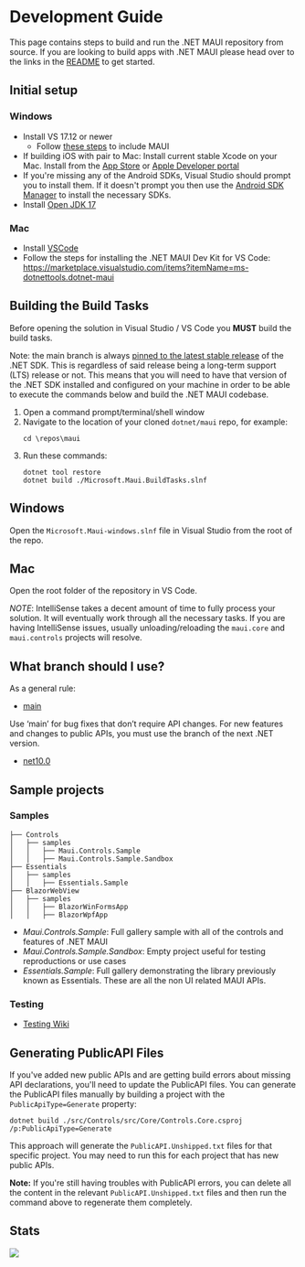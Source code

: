 # Development Guide

This page contains steps to build and run the .NET MAUI repository from source. If you are looking to build apps with .NET MAUI please head over to the links in the [README](https://github.com/dotnet/maui/blob/main/README.md) to get started.

## Initial setup

   ### Windows
   - Install VS 17.12 or newer
      - Follow [these steps](https://learn.microsoft.com/dotnet/maui/get-started/installation?tabs=vswin) to include MAUI
   - If building iOS with pair to Mac: Install current stable Xcode on your Mac. Install from the [App Store](https://apps.apple.com/us/app/xcode/id497799835?mt=12) or [Apple Developer portal](https://developer.apple.com/download/more/?name=Xcode)
   - If you're missing any of the Android SDKs, Visual Studio should prompt you to install them. If it doesn't prompt you then use the [Android SDK Manager](https://learn.microsoft.com/xamarin/android/get-started/installation/android-sdk) to install the necessary SDKs.
   - Install [Open JDK 17](https://learn.microsoft.com/en-us/java/openjdk/download#openjdk-17)

   ### Mac
   - Install [VSCode](https://code.visualstudio.com/download)
   - Follow the steps for installing the .NET MAUI Dev Kit for VS Code: https://marketplace.visualstudio.com/items?itemName=ms-dotnettools.dotnet-maui
      
## Building the Build Tasks
Before opening the solution in Visual Studio / VS Code you **MUST** build the build tasks.

Note: the main branch is always [pinned to the latest stable release](https://github.com/dotnet/maui/blob/main/global.json) of the .NET SDK. This is regardless of said release being a long-term support (LTS) release or not. This means that you will need to have that version of the .NET SDK installed and configured on your machine in order to be able to execute the commands below and build the .NET MAUI codebase.

1. Open a command prompt/terminal/shell window
1. Navigate to the location of your cloned `dotnet/maui` repo, for example:
     ```shell
     cd \repos\maui
     ```
1. Run these commands:
    ```dotnetcli
    dotnet tool restore
    dotnet build ./Microsoft.Maui.BuildTasks.slnf
    ```

## Windows
Open the `Microsoft.Maui-windows.slnf` file in Visual Studio from the root of the repo.

## Mac

Open the root folder of the repository in VS Code.

*NOTE*: IntelliSense takes a decent amount of time to fully process your solution. It will eventually work through all the necessary tasks. If you are having IntelliSense issues, usually unloading/reloading the `maui.core` and `maui.controls` projects will resolve. 

## What branch should I use?

As a general rule:
- [main](https://github.com/dotnet/maui/tree/main)

Use ‘main’ for bug fixes that don’t require API changes. For new features and changes to public APIs, you must use the branch of the next .NET version.

- [net10.0](https://github.com/dotnet/maui/tree/net10.0)

## Sample projects

### Samples
 ```
├── Controls 
│   ├── samples
│   │   ├── Maui.Controls.Sample
│   │   ├── Maui.Controls.Sample.Sandbox
├── Essentials 
│   ├── samples
│   │   ├── Essentials.Sample
├── BlazorWebView 
│   ├── samples
│   │   ├── BlazorWinFormsApp
│   │   ├── BlazorWpfApp
```

- *Maui.Controls.Sample*: Full gallery sample with all of the controls and features of .NET MAUI
- *Maui.Controls.Sample.Sandbox*: Empty project useful for testing reproductions or use cases
- *Essentials.Sample*: Full gallery demonstrating the library previously known as Essentials. These are all the non UI related MAUI APIs.

### Testing

- [Testing Wiki](https://github.com/dotnet/maui/wiki/Testing)

## Generating PublicAPI Files

If you've added new public APIs and are getting build errors about missing API declarations, you'll need to update the PublicAPI files. You can generate the PublicAPI files manually by building a project with the `PublicApiType=Generate` property:

```dotnetcli
dotnet build ./src/Controls/src/Core/Controls.Core.csproj /p:PublicApiType=Generate
```

This approach will generate the `PublicAPI.Unshipped.txt` files for that specific project. You may need to run this for each project that has new public APIs.

**Note:** If you're still having troubles with PublicAPI errors, you can delete all the content in the relevant `PublicAPI.Unshipped.txt` files and then run the command above to regenerate them completely.


## Stats

<img src="https://repobeats.axiom.co/api/embed/f917a77cbbdeee19b87fa1f2f932895d1df18b71.svg" />
